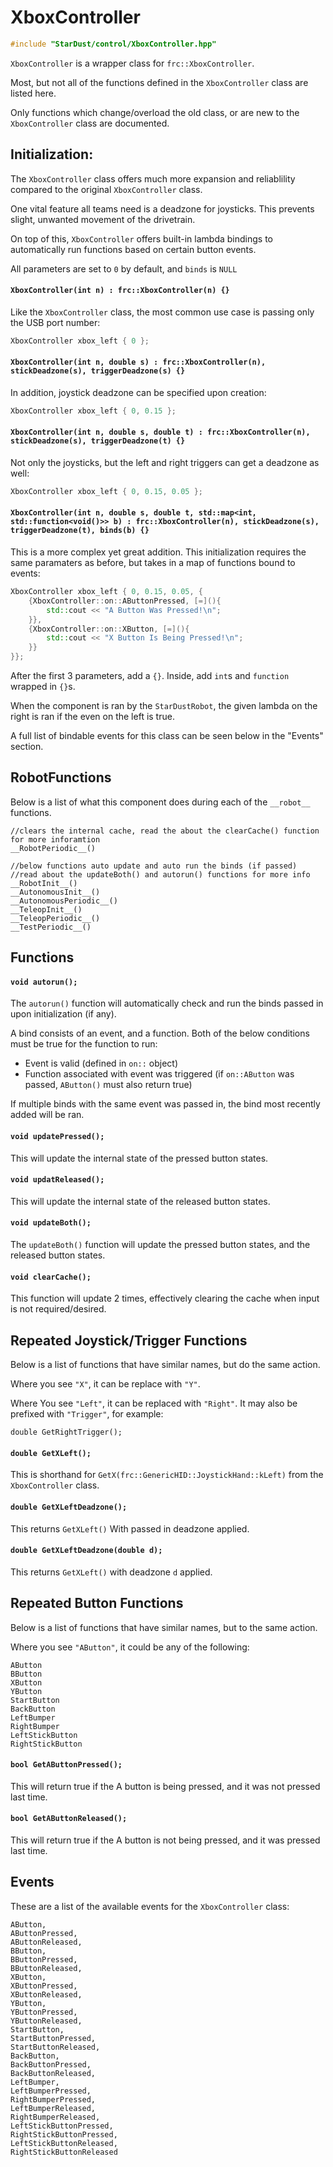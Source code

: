 # XboxController

```cpp
#include "StarDust/control/XboxController.hpp"
```

`XboxController` is a wrapper class for `frc::XboxController`.

Most, but not all of the functions defined in the `XboxController` class are listed here.

Only functions which change/overload the old class, or are new to the `XboxController` class are documented.

## Initialization:

The `XboxController` class offers much more expansion and reliablility compared to the original `XboxController` class.

One vital feature all teams need is a deadzone for joysticks. This prevents slight, unwanted movement of the drivetrain.

On top of this, `XboxController` offers built-in lambda bindings to automatically run functions based on certain button events.

All parameters are set to `0` by default, and `binds` is `NULL`

#### `XboxController(int n) : frc::XboxController(n) {}`

Like the `XboxController` class, the most common use case is passing only the USB port number:

```cpp
XboxController xbox_left { 0 };
```

#### `XboxController(int n, double s) : frc::XboxController(n), stickDeadzone(s), triggerDeadzone(s) {}`

In addition, joystick deadzone can be specified upon creation:

```cpp
XboxController xbox_left { 0, 0.15 };
```

#### `XboxController(int n, double s, double t) : frc::XboxController(n), stickDeadzone(s), triggerDeadzone(t) {}`

Not only the joysticks, but the left and right triggers can get a deadzone as well:


```cpp
XboxController xbox_left { 0, 0.15, 0.05 };
```

#### `XboxController(int n, double s, double t, std::map<int, std::function<void()>> b) : frc::XboxController(n), stickDeadzone(s), triggerDeadzone(t), binds(b) {}`

This is a more complex yet great addition. This initialization requires the same paramaters as before, but takes in a map of functions bound to events:

```cpp
XboxController xbox_left { 0, 0.15, 0.05, {
    {XboxController::on::AButtonPressed, [=](){
        std::cout << "A Button Was Pressed!\n";
    }},
    {XboxController::on::XButton, [=](){
        std::cout << "X Button Is Being Pressed!\n";
    }}
}};
```

After the first 3 parameters, add a `{}`. Inside, add `int`s and `function` wrapped in `{}`s.

When the component is ran by the `StarDustRobot`, the given lambda on the right is ran if the even on the left is true.

A full list of bindable events for this class can be seen below in the "Events" section.

## RobotFunctions

Below is a list of what this component does during each of the `__robot__` functions.

```
//clears the internal cache, read the about the clearCache() function for more inforamtion
__RobotPeriodic__()

//below functions auto update and auto run the binds (if passed)
//read about the updateBoth() and autorun() functions for more info
__RobotInit__()
__AutonomousInit__()
__AutonomousPeriodic__()
__TeleopInit__()
__TeleopPeriodic__()
__TestPeriodic__()
```

## Functions

#### `void autorun();`

The `autorun()` function will automatically check and run the binds passed in upon initialization (if any).

A bind consists of an event, and a function. Both of the below conditions must be true for the function to run:

* Event is valid (defined in `on::` object)
* Function associated with event was triggered (if `on::AButton` was passed, `AButton()` must also return true)

If multiple binds with the same event was passed in, the bind most recently added will be ran.

#### `void updatePressed();`

This will update the internal state of the pressed button states.

#### `void updatReleased();`

This will update the internal state of the released button states.

#### `void updateBoth();`

The `updateBoth()` function will update the pressed button states, and the released button states.

#### `void clearCache();`

This function will update 2 times, effectively clearing the cache when input is not required/desired.

## Repeated Joystick/Trigger Functions

Below is a list of functions that have similar names, but do the same action.

Where you see `"X"`, it can be replace with `"Y"`.

Where You see `"Left"`, it can be replaced with `"Right"`. It may also be prefixed with `"Trigger"`, for example:

`double GetRightTrigger();`

#### `double GetXLeft();`

This is shorthand for `GetX(frc::GenericHID::JoystickHand::kLeft)` from the `XboxController` class.

#### `double GetXLeftDeadzone();`

This returns `GetXLeft()` With passed in deadzone applied.

#### `double GetXLeftDeadzone(double d);`

This returns `GetXLeft()` with deadzone `d` applied.

## Repeated Button Functions

Below is a list of functions that have similar names, but to the same action.

Where you see `"AButton"`, it could be any of the following:

```
AButton
BButton
XButton
YButton
StartButton
BackButton
LeftBumper
RightBumper
LeftStickButton
RightStickButton
```

#### `bool GetAButtonPressed();`

This will return true if the A button is being pressed, and it was not pressed last time.

#### `bool GetAButtonReleased();`

This will return true if the A button is not being pressed, and it was pressed last time.

## Events

These are a list of the available events for the `XboxController` class:

```
AButton,
AButtonPressed,
AButtonReleased,
BButton,
BButtonPressed,
BButtonReleased,
XButton,
XButtonPressed,
XButtonReleased,
YButton,
YButtonPressed,
YButtonReleased,
StartButton,
StartButtonPressed,
StartButtonReleased,
BackButton,
BackButtonPressed,
BackButtonReleased,
LeftBumper,
LeftBumperPressed,
RightBumperPressed,
LeftBumperReleased,
RightBumperReleased,
LeftStickButtonPressed,
RightStickButtonPressed,
LeftStickButtonReleased,
RightStickButtonReleased
```

